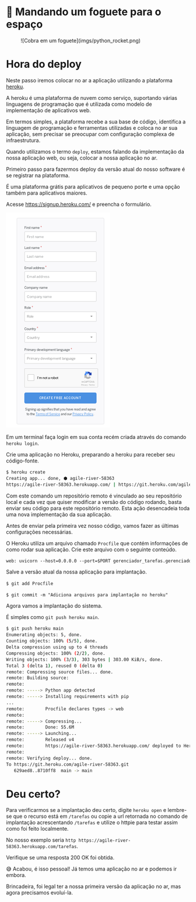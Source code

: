 # 🚀 Mandando um foguete para o espaço

<figure markdown>
  ![Cobra em um foguete](imgs/python_rocket.png)
  <figcaption></figcaption>
</figure>

# Hora do deploy

Neste passo iremos colocar no ar a aplicação utilizando a plataforma [heroku](https://www.heroku.com/home).

A heroku é uma plataforma de nuvem como serviço, suportando várias linguagens de programação que é utilizada como modelo de implementação de aplicativos web.

Em termos simples, a plataforma recebe a sua base de código, identifica a linguagem de programação e ferramentas utilizadas e coloca no ar sua aplicação, sem precisar se preocupar com configuração complexa de infraestrutura.

Quando utilizamos o termo `deploy`, estamos falando da implementação da nossa aplicação web, ou seja, colocar a nossa aplicação no ar.

Primeiro passo para fazermos deploy da versão atual do nosso software é se registrar na plataforma.

É uma plataforma grátis para aplicativos de pequeno porte e uma opção também para aplicativos maiores.

Acesse https://signup.heroku.com/ e preencha o formulário.

![formulário heroku](imgs/form-heroku.png)

Em um terminal faça login em sua conta recém criada através do comando `heroku login`.

Crie uma aplicação no Heroku, preparando a heroku para receber seu código-fonte.

```bash
$ heroku create
Creating app... done, ⬢ agile-river-58363
https://agile-river-58363.herokuapp.com/ | https://git.heroku.com/agile-river-58363.git
```

Com este comando um repositório remoto é vinculado ao seu repositório local e cada vez que quiser modificar a versão do código rodando, basta enviar seu código para este repositório remoto. Esta ação desencadeia toda uma nova implementação da sua aplicação.

Antes de enviar pela primeira vez nosso código, vamos fazer as últimas configurações necessárias.

O Heroku utiliza um arquivo chamado `Procfile` que contém informações de como rodar sua aplicação. Crie este arquivo com o seguinte conteúdo.

```{.txt title="Procfile"}
web: uvicorn --host=0.0.0.0 --port=$PORT gerenciador_tarefas.gerenciador:app
```

Salve a versão atual da nossa aplicação para implantação.

`$ git add Procfile`

`$ git commit -m "Adiciona arquivos para implantação no heroku"`

Agora vamos a implantação do sistema.

É simples como `git push heroku main`.

```bash
$ git push heroku main
Enumerating objects: 5, done.
Counting objects: 100% (5/5), done.
Delta compression using up to 4 threads
Compressing objects: 100% (2/2), done.
Writing objects: 100% (3/3), 303 bytes | 303.00 KiB/s, done.
Total 3 (delta 1), reused 0 (delta 0)
remote: Compressing source files... done.
remote: Building source:
remote:
remote: -----> Python app detected
remote: -----> Installing requirements with pip
...
remote:        Procfile declares types -> web
remote:
remote: -----> Compressing...
remote:        Done: 55.6M
remote: -----> Launching...
remote:        Released v4
remote:        https://agile-river-58363.herokuapp.com/ deployed to Heroku
remote:
remote: Verifying deploy... done.
To https://git.heroku.com/agile-river-58363.git
   629aed8..8710ff8  main -> main
```

# Deu certo?

Para verificarmos se a implantação deu certo, digite `heroku open` e lembre-se que o recurso está em `/tarefas` ou copie a url retornada no comando de implantação acrescentando `/tarefas` e utilize o httpie para testar assim como foi feito localmente.

No nosso exemplo seria `http https://agile-river-58363.herokuapp.com/tarefas`.

Verifique se uma resposta 200 OK foi obtida.

 😅 Acabou, é isso pessoal! Já temos uma aplicação no ar e podemos ir embora.

Brincadeira, foi legal ter a nossa primeira versão da aplicação no ar, mas agora precisamos evoluí-la.
